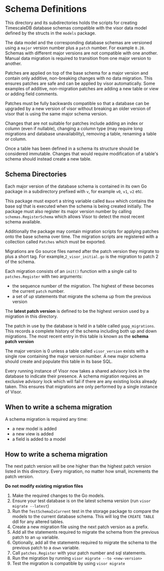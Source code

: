 # Schema Definitions

This directory and its subdirectories holds the scripts for creating TimescaleDB database schemas compatible with the
visor data model defined by the structs in the `models` package.

The data model and the corresponding database schemas are versioned using a `major` version number plus a `patch` number.
For example `0.28`. Schemas with different major versions are not compatible with one another. Manual data migration 
is required to transition from one major version to another.

Patches are applied on top of the base schema for a major version and contain only additive, non-breaking changes with no data migration.
This ensures patches are safe and can be applied by visor automatically. Some examples of additive, non-migration patches are adding a 
new table or view or adding field comments. 

Patches must be fully backwards compatible so that a database can be upgraded by a new version of
visor without breaking an older version of visor that is using the same major schema version.

Changes that are not suitable for patches include adding an index or column (even if nullable), changing a column type (may require long migrations and 
database unavailability), removing a table, renaming a table or column.

Once a table has been defined in a schema its structure should be considered immutable. 
Changes that would require modification of a table's schema should instead create a new table.

## Schema Directories

Each major version of the database schema is contained in its own Go package in a subdirectory prefixed with `v`, for example `v0`, `v1`, `v2` etc.

This package must export a string variable called `Base` which contains the base sql that is executed when the schema is being created initially. 
The package must also register its major version number by calling `schemas.RegisterSchema` which allows Visor to detect the most recent schema
available.

Additionally the package may contain migration scripts for applying patches onto the base schema over time. The migration scripts are registered 
with a collection called `Patches` which must be exported.

Migrations are Go source files named after the patch version they migrate to plus a short tag. 
For example,`2_visor_initial.go` is the migration to patch 2 of the schema. 

Each migration consists of an `init()` function with a single call to `patches.Register` with two arguments: 

 - the sequence number of the migration. The highest of these becomes the current `patch` number.
 - a set of *up* statements that migrate the schema up from the previous version 

The **latest patch version** is defined to be the highest version used by a migration in this directory. 

The patch in use by the database is held in a table called `gopg_migrations`. This records a complete history of the schema including both up and down migrations. The most recent entry in this table is known as the **schema patch version**

The major version is 0 unless a table called `visor_version` exists with a single row containing the major version number. A new major schema should create and populate this table in its base SQL.

Every running instance of Visor now takes a shared advisory lock in the database to indicate their presence. A schema migration requires an exclusive advisory lock which will fail if there are any existing locks already taken. This ensures that migrations are only performed by a single instance of Visor.

## When to write a schema migration

A schema migration is required any time:

 - a new model is added
 - a new view is added
 - a field is added to a model

## How to write a schema migration

The next patch version will be one higher than the highest patch version listed in this directory. Every migration, no matter how small, increments the patch version.

**Do not modify existing migration files**

1. Make the required changes to the Go models. 
2. Ensure your test database is on the latest schema version (run `visor migrate --latest`)
3. Run the `TestSchemaIsCurrent` test in the storage package to compare the models to the current database schema. This will log the `CREATE TABLE` ddl for any altered tables.
4. Create a new migration file using the next patch version as a prefix.
5. Add all the statements required to migrate the schema from the previous patch to an `up` variable.
6. Optionally, add all the statements required to migrate the schema to the previous patch to a `down` variable.
7. Call `patches.Register` with your patch number and sql statements.
8. Run the migration by running `visor migrate --to <new-version>`
9. Test the migration is compatible by using `visor migrate`


